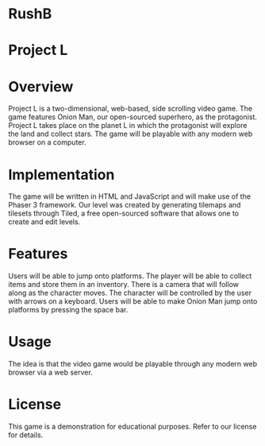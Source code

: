 # RushB

# Project L

# Overview

Project L is a two-dimensional, web-based, side scrolling video game. The game features Onion Man, our open-sourced superhero, as the protagonist. Project L takes place on the planet L in which the protagonist will explore the land and collect stars. The game will be playable with any modern web browser on a computer.

# Implementation

The game will be written in HTML and JavaScript and will make use of the Phaser 3 framework. Our level was created by generating tilemaps and tilesets through Tiled, a free open-sourced software that allows one to create and edit levels.

# Features

Users will be able to jump onto platforms. The player will be able to collect items and store them in an inventory. There is a camera that will follow along as the character moves. The character will be controlled by the user with arrows on a keyboard. Users will be able to make Onion Man jump onto platforms by pressing the space bar.

# Usage

The idea is that the video game would be playable through any modern web browser via a web server.

# License
This game is a demonstration for educational purposes. Refer to our license for details.
